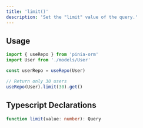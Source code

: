 ```yaml
---
title: 'limit()'
description: 'Set the "limit" value of the query.'
---
```


## Usage

````ts
import { useRepo } from 'pinia-orm'
import User from './models/User'

const userRepo = useRepo(User)

// Return only 30 users
useRepo(User).limit(30).get()
````

## Typescript Declarations

````ts
function limit(value: number): Query
````
